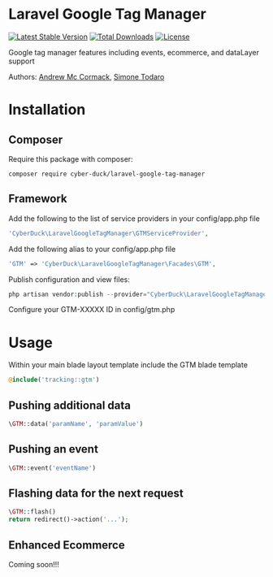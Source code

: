 # Laravel Google Tag Manager
[![Latest Stable Version](https://poser.pugx.org/cyber-duck/laravel-google-tag-manager/v/stable)](https://packagist.org/packages/cyber-duck/laravel-google-tag-manager)
[![Total Downloads](https://poser.pugx.org/cyber-duck/laravel-google-tag-manager/downloads)](https://packagist.org/packages/cyber-duck/laravel-google-tag-manager)
[![License](https://poser.pugx.org/cyber-duck/laravel-google-tag-manager/license)](https://packagist.org/packages/cyber-duck/laravel-google-tag-manager)

Google tag manager features including events, ecommerce, and dataLayer support

Authors: [Andrew Mc Cormack](https://github.com/Andrew-Mc-Cormack), [Simone Todaro](https://github.com/SimoTod)

# Installation

## Composer

Require this package with composer:

```
composer require cyber-duck/laravel-google-tag-manager
```

## Framework

Add the following to the list of service providers in your config/app.php file

```php
'CyberDuck\LaravelGoogleTagManager\GTMServiceProvider',

```

Add the following alias to your config/app.php file

```php
'GTM' => 'CyberDuck\LaravelGoogleTagManager\Facades\GTM',
```

Publish configuration and view files:

```php
php artisan vendor:publish --provider="CyberDuck\LaravelGoogleTagManager\GTMServiceProvider"
```

Configure your GTM-XXXXX ID in config/gtm.php


# Usage

Within your main blade layout template include the GTM blade template

```php
@include('tracking::gtm')
```

## Pushing additional data
```php
\GTM::data('paramName', 'paramValue')
```

## Pushing an event
```php
\GTM::event('eventName')
```

## Flashing data for the next request
```php
\GTM::flash()
return redirect()->action('...');
```

## Enhanced Ecommerce
Coming soon!!!
